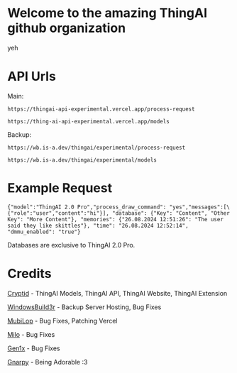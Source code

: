 # Welcome to the amazing ThingAI github organization
yeh
# API Urls
Main:
```
https://thingai-api-experimental.vercel.app/process-request
```
```
https://thing-ai-api-experimental.vercel.app/models
```
Backup:
```
https://wb.is-a.dev/thingai/experimental/process-request
```
```
https://wb.is-a.dev/thingai/experimental/models
```
# Example Request
```
{"model":"ThingAI 2.0 Pro","process_draw_command": "yes","messages":[\{"role":"user","content":"hi"}], "database": {"Key": "Content", "Other Key": "More Content"}, "memories": {"26.08.2024 12:51:26": "The user said they like skittles"}, "time": "26.08.2024 12:52:14", "dmmu_enabled": "true"}
```

Databases are exclusive to ThingAI 2.0 Pro.

# Credits
[Cryptid](https://github.com/NotCryptid) - ThingAI Models, ThingAI API, ThingAI Website, ThingAI Extension

[WindowsBuild3r](https://github.com/davidctinescu) - Backup Server Hosting, Bug Fixes

[MubiLop](https://github.com/cicerorph) - Bug Fixes, Patching Vercel

[Milo](https://github.com/MiloDev123) - Bug Fixes

[Gen1x](https://github.com/Gen1x-ALT/) - Bug Fixes

[Gnarpy](https://github.com/gnarpymybeloved) - Being Adorable :3
